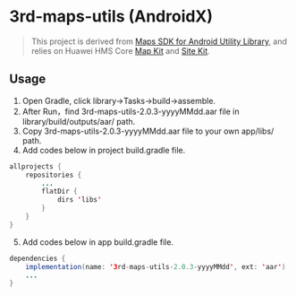 # 3rd-maps-utils (AndroidX)

>This project is derived from [Maps SDK for Android Utility Library](https://github.com/googlemaps/android-maps-utils), and relies on Huawei HMS Core [Map Kit](https://developer.huawei.com/consumer/en/hms/huawei-MapKit) and [Site Kit](https://developer.huawei.com/consumer/en/hms/huawei-sitekit/).

## Usage
1. Open Gradle, click library->Tasks->build->assemble.
2. After Run，find 3rd-maps-utils-2.0.3-yyyyMMdd.aar file in library/build/outputs/aar/ path.
3. Copy 3rd-maps-utils-2.0.3-yyyyMMdd.aar file to your own app/libs/ path.
4. Add codes below in project build.gradle file.
```java
allprojects {
	repositories {
		...
		flatDir {
			dirs 'libs'
		}
	}
}
```
5. Add codes below in app build.gradle file.
```java
dependencies {
    implementation(name: '3rd-maps-utils-2.0.3-yyyyMMdd', ext: 'aar')
    ...
}
```

